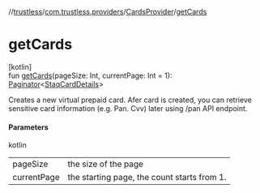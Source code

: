 //[trustless](../../../index.md)/[com.trustless.providers](../index.md)/[CardsProvider](index.md)/[getCards](get-cards.md)

# getCards

[kotlin]\
fun [getCards](get-cards.md)(pageSize: Int, currentPage: Int = 1): [Paginator](../../com.trustless.paginator/-paginator/index.md)&lt;[StaqCardDetails](../../com.trustless.requests.cards/-staq-card-details/index.md)&gt;

Creates a new virtual prepaid card. Afer card is created, you can retrieve sensitive card information (e.g. Pan. Cvv) later using /pan API endpoint.

#### Parameters

kotlin

| | |
|---|---|
| pageSize | the size of the page |
| currentPage | the starting page, the count starts from 1. |
